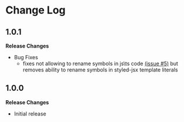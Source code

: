 # Change Log

## 1.0.1

**Release Changes**

- Bug Fixes
  - fixes not allowing to rename symbols in js\ts code [(issue #5)](https://github.com/Grimones/vscode-styled-jsx-languageserver/issues/5) but removes ability to rename symbols in styled-jsx template literals

## 1.0.0

**Release Changes**

- Initial release